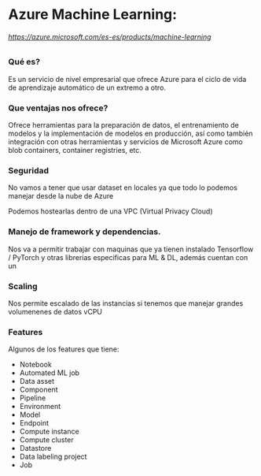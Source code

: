 # Azure Machine Learning: 
###### https://azure.microsoft.com/es-es/products/machine-learning

### Qué es? 

Es un servicio de nivel empresarial que ofrece Azure para el ciclo de vida de aprendizaje automático de un extremo a otro.

### Que ventajas nos ofrece? 

Ofrece herramientas para la preparación de datos, el entrenamiento de modelos y la implementación de modelos en producción, así como también integración con otras herramientas y servicios de Microsoft Azure como blob containers, container registries, etc.  

### Seguridad

No vamos a tener que usar dataset en locales ya que todo lo podemos manejar desde la nube de Azure

Podemos hostearlas dentro de una VPC (Virtual Privacy Cloud)

### Manejo de framework y dependencias.

Nos va a permitir trabajar con maquinas que ya tienen instalado Tensorflow / PyTorch y otras librerias especificas para ML & DL, además cuentan con un 

### Scaling 

Nos permite escalado de las instancias si tenemos que manejar grandes volumenenes de datos vCPU 

### Features 

Algunos de los features que tiene:

- Notebook
- Automated ML job
- Data asset
- Component
- Pipeline
- Environment
- Model
- Endpoint
- Compute instance
- Compute cluster
- Datastore
- Data labeling project
- Job